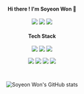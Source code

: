 <div align="center">
  
#### Hi there ! I'm Soyeon Won 👋
  
<a href="https://velog.io/@dnjstd" target="_blank"><img src="https://img.shields.io/badge/TECH BLOG-00CCBC?style=flat-square&logo=Vimeo&logoColor=white"/></a> <img src="https://img.shields.io/badge/NOTION-000000?style=flat-square&logo=Notion&logoColor=white"/> <a href="mailto:dnjstd@gmail.com" target="_top"><img src="https://img.shields.io/badge/GMAIL-EA4335?style=flat-square&logo=Gmail&logoColor=white"/></a>


#### Tech Stack

<img src="https://img.shields.io/badge/REACT-61DAFB?style=flat-square&logo=React&logoColor=white"/> <img src="https://img.shields.io/badge/JAVASCRIPT-F7DF1E?style=flat-square&logo=JavaScript&logoColor=white"/> <img src="https://img.shields.io/badge/HTML5-E34F26?style=flat-square&logo=HTML5&logoColor=white"/>


<img src="https://img.shields.io/badge/CSS3-1572B6?style=flat-square&logo=CSS3&logoColor=white"/> <img src="https://img.shields.io/badge/SASS-CC6699?style=flat-square&logo=Sass&logoColor=white"/> <img src="https://img.shields.io/badge/STYLED--COMPONENTS-DB7093?style=flat-square&logo=STYLED-COMPONENTS&logoColor=white"/> <img src="https://img.shields.io/badge/REDUX-764ABC?style=flat-square&logo=Redux&logoColor=white"/>

<br />
  
![Soyeon Won's GitHub stats](https://github-readme-stats.vercel.app/api?username=dnjstd&show_icons=true&theme=dark)


</div>




<!--
**dnjstd/dnjstd** is a ✨ _special_ ✨ repository because its `README.md` (this file) appears on your GitHub profile.

Here are some ideas to get you started:

- 🔭 I’m currently working on ...
- 🌱 I’m currently learning ...
- 👯 I’m looking to collaborate on ...
- 🤔 I’m looking for help with ...
- 💬 Ask me about ...
- 📫 How to reach me: ...
- 😄 Pronouns: ...
- ⚡ Fun fact: ...
-->
